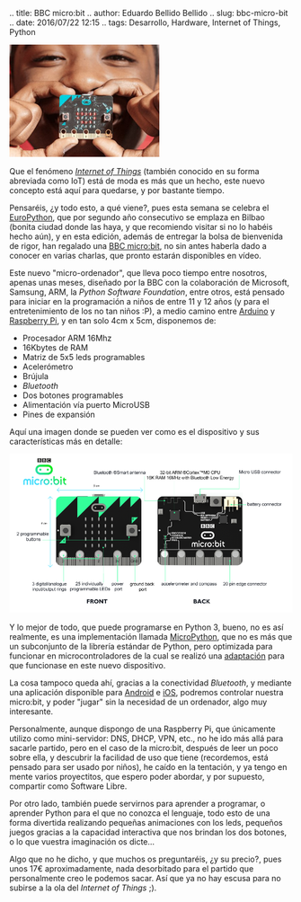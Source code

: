 .. title: BBC micro:bit
.. author: Eduardo Bellido Bellido
.. slug: bbc-micro-bit
.. date: 2016/07/22 12:15
.. tags: Desarrollo, Hardware, Internet of Things, Python


<img src='/images/bbc-microbit.jpg' alt='BBC micro:bit' class='border align-right' height='200' weight='200'/>

Que el fenómeno [*Internet of Things*](https://es.wikipedia.org/wiki/Internet_de_las_cosas) (también conocido en su forma abreviada como IoT) está de moda es más que un hecho, este nuevo concepto está aquí para quedarse, y por bastante tiempo.

Pensaréis, ¿y todo esto, a qué viene?, pues esta semana se celebra el [EuroPython](https://europython.eu), que por segundo año consecutivo se emplaza en Bilbao (bonita ciudad donde las haya, y que recomiendo visitar si no lo habéis hecho aún), y en esta edición, además de entregar la bolsa de bienvenida de rigor, han regalado una [BBC micro:bit](https://www.microbit.co.uk/), no sin antes haberla dado a conocer en varias charlas, que pronto estarán disponibles en vídeo.

<!-- TEASER_END -->

Este nuevo "micro-ordenador", que lleva poco tiempo entre nosotros, apenas unas meses, diseñado por la BBC con la colaboración de Microsoft, Samsung, ARM, la *Python Software Foundation*, entre otros, está pensado para iniciar en la programación a niños de entre 11 y 12 años (y para el entretenimiento de los no tan niños :P), a medio camino entre [Arduino](https://www.arduino.cc/) y [Raspberry Pi](https://www.raspberrypi.org/), y en tan solo 4cm x 5cm, disponemos de:

- Procesador ARM 16Mhz
- 16Kbytes de RAM
- Matriz de 5x5 leds programables
- Acelerómetro
- Brújula
- *Bluetooth*
- Dos botones programables
- Alimentación vía puerto MicroUSB
- Pines de expansión

Aquí una imagen donde se pueden ver como es el dispositivo y sus características más en detalle:

<img src='/images/bbc-microbit-detail.png' alt='BBC micro:bit' />

Y lo mejor de todo, que puede programarse en Python 3, bueno, no es así realmente, es una implementación llamada [MicroPython](https://micropython.org/), que no es más que un subconjunto de la librería estándar de Python, pero optimizada para funcionar en microcontroladores de la cual se realizó una [adaptación](https://github.com/bbcmicrobit/micropython) para que funcionase en este nuevo dispositivo.

La cosa tampoco queda ahí, gracias a la conectividad *Bluetooth*, y mediante una aplicación disponible para [Android](https://play.google.com/store/apps/details?id=com.samsung.microbit) e [iOS](https://itunes.apple.com/es/app/micro-bit/id1092687276), podremos controlar nuestra micro:bit, y poder "jugar" sin la necesidad de un ordenador, algo muy interesante.

Personalmente, aunque dispongo de una Raspberry Pi, que únicamente utilizo como mini-servidor: DNS, DHCP, VPN, etc., no he ido más allá para sacarle partido, pero en el caso de la micro:bit, después de leer un poco sobre ella, y descubrir la facilidad de uso que tiene (recordemos, está pensado para ser usado por niños), he caído en la tentación, y ya tengo en mente varios proyectitos, que espero poder abordar, y por supuesto, compartir como Software Libre.

Por otro lado, también puede servirnos para aprender a programar, o aprender Python para el que no conozca el lenguaje, todo esto de una forma divertida realizando pequeñas animaciones con los leds, pequeños juegos gracias a la capacidad interactiva que nos brindan los dos botones, o lo que vuestra imaginación os dicte...

Algo que no he dicho, y que muchos os preguntaréis, ¿y su precio?, pues unos 17€ aproximadamente, nada desorbitado para el partido que personalmente creo le podemos sacar. Así que ya no hay escusa para no subirse a la ola del *Internet of Things* ;).
